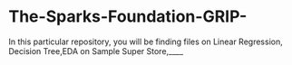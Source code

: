 # The-Sparks-Foundation-GRIP-
In this particular repository, you will be finding files on Linear Regression, Decision Tree,EDA on Sample Super Store,____
